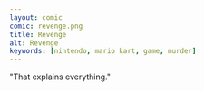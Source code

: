 ```yaml
---
layout: comic
comic: revenge.png
title: Revenge
alt: Revenge
keywords: [nintendo, mario kart, game, murder]
---
```

"That explains everything."